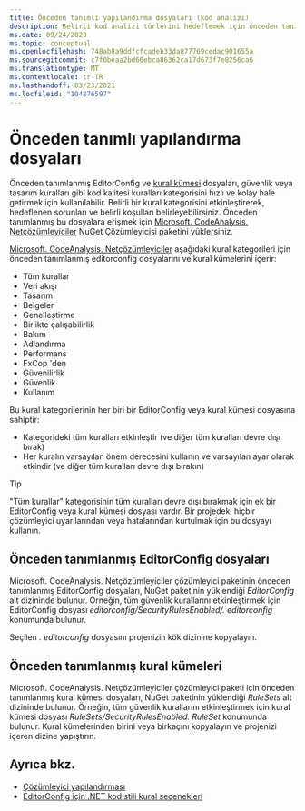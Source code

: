 ```yaml
---
title: Önceden tanımlı yapılandırma dosyaları (kod analizi)
description: Belirli kod analizi türlerini hedeflemek için önceden tanımlanmış editorconfig ve kural kümesi dosyalarını kullanma hakkında bilgi edinin.
ms.date: 09/24/2020
ms.topic: conceptual
ms.openlocfilehash: 748ab8a9ddfcfcadeb33da877769cedac901655a
ms.sourcegitcommit: c7f0beaa2bd66ebca86362ca17d673f7e8256ca6
ms.translationtype: MT
ms.contentlocale: tr-TR
ms.lasthandoff: 03/23/2021
ms.locfileid: "104876597"
---
```

# <a name="predefined-configuration-files"></a>Önceden tanımlı yapılandırma dosyaları

Önceden tanımlanmış EditorConfig ve [kural kümesi](/visualstudio/code-quality/using-rule-sets-to-group-code-analysis-rules) dosyaları, güvenlik veya tasarım kuralları gibi kod kalitesi kuralları kategorisini hızlı ve kolay hale getirmek için kullanılabilir. Belirli bir kural kategorisini etkinleştirerek, hedeflenen sorunları ve belirli koşulları belirleyebilirsiniz. Önceden tanımlanmış bu dosyalara erişmek için [Microsoft. CodeAnalysis. Netçözümleyiciler](https://github.com/dotnet/roslyn-analyzers#microsoftcodeanalysisnetanalyzers) NuGet Çözümleyicisi paketini yüklersiniz.

[Microsoft. CodeAnalysis. Netçözümleyiciler](https://github.com/dotnet/roslyn-analyzers#microsoftcodeanalysisnetanalyzers) aşağıdaki kural kategorileri için önceden tanımlanmış editorconfig dosyalarını ve kural kümelerini içerir:

- Tüm kurallar
- Veri akışı
- Tasarım
- Belgeler
- Genelleştirme
- Birlikte çalışabilirlik
- Bakım
- Adlandırma
- Performans
- FxCop 'den
- Güvenilirlik
- Güvenlik
- Kullanım

Bu kural kategorilerinin her biri bir EditorConfig veya kural kümesi dosyasına sahiptir:

- Kategorideki tüm kuralları etkinleştir (ve diğer tüm kuralları devre dışı bırak)
- Her kuralın varsayılan önem derecesini kullanın ve varsayılan ayar olarak etkindir (ve diğer tüm kuralları devre dışı bırakın)

> [!TIP]
> "Tüm kurallar" kategorisinin tüm kuralları devre dışı bırakmak için ek bir EditorConfig veya kural kümesi dosyası vardır. Bir projedeki hiçbir çözümleyici uyarılarından veya hatalarından kurtulmak için bu dosyayı kullanın.

## <a name="predefined-editorconfig-files"></a>Önceden tanımlanmış EditorConfig dosyaları

Microsoft. CodeAnalysis. Netçözümleyiciler çözümleyici paketinin önceden tanımlanmış EditorConfig dosyaları, NuGet paketinin yüklendiği *EditorConfig* alt dizininde bulunur. Örneğin, tüm güvenlik kurallarını etkinleştirmek için EditorConfig dosyası *editorconfig/SecurityRulesEnabled/. editorconfig* konumunda bulunur.

Seçilen *. editorconfig* dosyasını projenizin kök dizinine kopyalayın.

## <a name="predefined-rule-sets"></a>Önceden tanımlanmış kural kümeleri

Microsoft. CodeAnalysis. Netçözümleyiciler çözümleyici paketi için önceden tanımlanmış kural kümesi dosyaları, NuGet paketinin yüklendiği *RuleSets* alt dizininde bulunur. Örneğin, tüm güvenlik kurallarını etkinleştirmek için kural kümesi dosyası *RuleSets/SecurityRulesEnabled. RuleSet* konumunda bulunur. Kural kümelerinden birini veya birkaçını kopyalayın ve projenizi içeren dizine yapıştırın.

## <a name="see-also"></a>Ayrıca bkz.

- [Çözümleyici yapılandırması](https://github.com/dotnet/roslyn-analyzers/blob/main/docs/Analyzer%20Configuration.md)
- [EditorConfig için .NET kod stili kural seçenekleri](code-style-rule-options.md)
